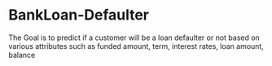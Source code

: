 # BankLoan-Defaulter
The Goal is to predict if a customer will be a loan defaulter or not based on various attributes such as funded amount, term, interest rates, loan amount, balance
